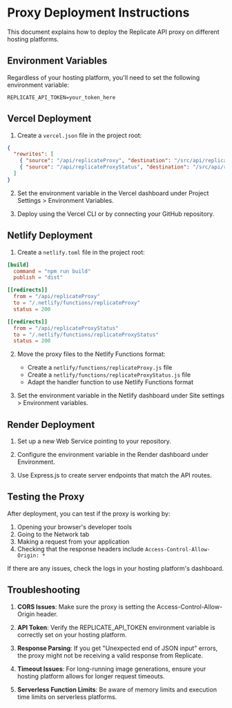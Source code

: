 
# Proxy Deployment Instructions

This document explains how to deploy the Replicate API proxy on different hosting platforms.

## Environment Variables

Regardless of your hosting platform, you'll need to set the following environment variable:

```
REPLICATE_API_TOKEN=your_token_here
```

## Vercel Deployment

1. Create a `vercel.json` file in the project root:

```json
{
  "rewrites": [
    { "source": "/api/replicateProxy", "destination": "/src/api/replicateProxy.js" },
    { "source": "/api/replicateProxyStatus", "destination": "/src/api/replicateProxyStatus.js" }
  ]
}
```

2. Set the environment variable in the Vercel dashboard under Project Settings > Environment Variables.

3. Deploy using the Vercel CLI or by connecting your GitHub repository.

## Netlify Deployment

1. Create a `netlify.toml` file in the project root:

```toml
[build]
  command = "npm run build"
  publish = "dist"

[[redirects]]
  from = "/api/replicateProxy"
  to = "/.netlify/functions/replicateProxy"
  status = 200

[[redirects]]
  from = "/api/replicateProxyStatus"
  to = "/.netlify/functions/replicateProxyStatus"
  status = 200
```

2. Move the proxy files to the Netlify Functions format:
   - Create a `netlify/functions/replicateProxy.js` file
   - Create a `netlify/functions/replicateProxyStatus.js` file
   - Adapt the handler function to use Netlify Functions format

3. Set the environment variable in the Netlify dashboard under Site settings > Environment variables.

## Render Deployment

1. Set up a new Web Service pointing to your repository.

2. Configure the environment variable in the Render dashboard under Environment.

3. Use Express.js to create server endpoints that match the API routes.

## Testing the Proxy

After deployment, you can test if the proxy is working by:

1. Opening your browser's developer tools
2. Going to the Network tab
3. Making a request from your application 
4. Checking that the response headers include `Access-Control-Allow-Origin: *`

If there are any issues, check the logs in your hosting platform's dashboard.

## Troubleshooting

1. **CORS Issues**: Make sure the proxy is setting the Access-Control-Allow-Origin header.

2. **API Token**: Verify the REPLICATE_API_TOKEN environment variable is correctly set on your hosting platform.

3. **Response Parsing**: If you get "Unexpected end of JSON input" errors, the proxy might not be receiving a valid response from Replicate.

4. **Timeout Issues**: For long-running image generations, ensure your hosting platform allows for longer request timeouts.

5. **Serverless Function Limits**: Be aware of memory limits and execution time limits on serverless platforms.
